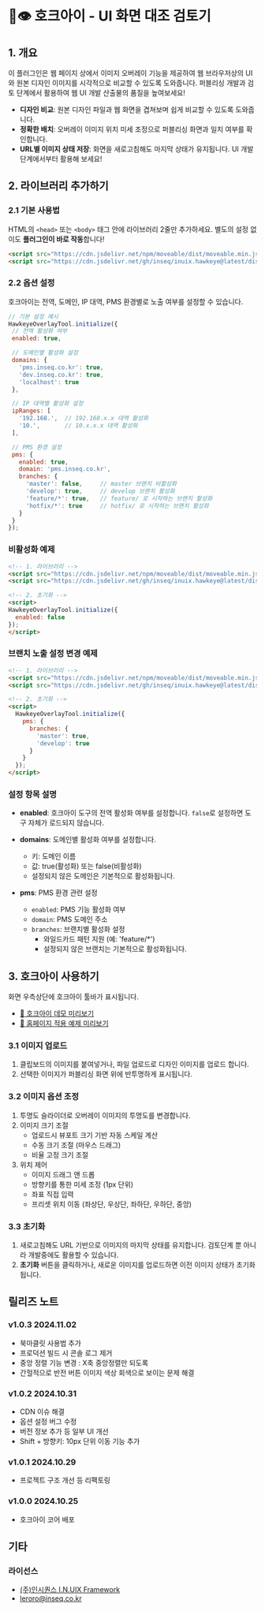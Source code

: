 # 🦅👁️ 호크아이 - UI 화면 대조 검토기

## 1. 개요

이 플러그인은 웹 페이지 상에서 이미지 오버레이 기능을 제공하여
웹 브라우저상의 UI와 원본 디자인 이미지를 시각적으로 비교할 수 있도록 도와줍니다.
퍼블리싱 개발과 검토 단계에서 활용하여 웹 UI 개발 산출물의 품질을 높여보세요!

- **디자인 비교**: 원본 디자인 파일과 웹 화면을 겹쳐보며 쉽게 비교할 수 있도록 도와줍니다.
- **정확한 배치**: 오버레이 이미지 위치 미세 조정으로 퍼블리싱 화면과 일치 여부를 확인합니다.
- **URL별 이미지 상태 저장**: 화면을 새로고침해도 마지막 상태가 유지됩니다. UI 개발 단계에서부터 활용해 보세요!

## 2. 라이브러리 추가하기

### 2.1 기본 사용법

HTML의 `<head>` 또는 `<body>` 태그 안에 라이브러리 2줄만 추가하세요.
별도의 설정 없이도 **플러그인이 바로 작동**합니다!

```html
<script src="https://cdn.jsdelivr.net/npm/moveable/dist/moveable.min.js"></script>
<script src="https://cdn.jsdelivr.net/gh/inseq/inuix.hawkeye@latest/dist/inuix.hawkeye.min.js"></script>
```

### 2.2 옵션 설정

호크아이는 전역, 도메인, IP 대역, PMS 환경별로 노출 여부를 설정할 수 있습니다.
```javascript
// 기본 설정 예시
HawkeyeOverlayTool.initialize({
 // 전역 활성화 여부
 enabled: true,

 // 도메인별 활성화 설정
 domains: {
   'pms.inseq.co.kr': true,
   'dev.inseq.co.kr': true,
   'localhost': true
 },

 // IP 대역별 활성화 설정
 ipRanges: [
   '192.168.',  // 192.168.x.x 대역 활성화
   '10.',       // 10.x.x.x 대역 활성화
 ],

 // PMS 환경 설정
 pms: {
   enabled: true,
   domain: 'pms.inseq.co.kr',
   branches: {
     'master': false,     // master 브랜치 비활성화
     'develop': true,     // develop 브랜치 활성화
     'feature/*': true,   // feature/ 로 시작하는 브랜치 활성화
     'hotfix/*': true     // hotfix/ 로 시작하는 브랜치 활성화
   }
 }
});
```

### 비활성화 예제
```html
<!-- 1. 라이브러리 -->
<script src="https://cdn.jsdelivr.net/npm/moveable/dist/moveable.min.js"></script>
<script src="https://cdn.jsdelivr.net/gh/inseq/inuix.hawkeye@latest/dist/inuix.hawkeye.min.js"></script>

<!-- 2. 초기화 -->
<script>
HawkeyeOverlayTool.initialize({
  enabled: false
});
</script>

```

### 브랜치 노출 설정 변경 예제
```html
<!-- 1. 라이브러리 -->
<script src="https://cdn.jsdelivr.net/npm/moveable/dist/moveable.min.js"></script>
<script src="https://cdn.jsdelivr.net/gh/inseq/inuix.hawkeye@latest/dist/inuix.hawkeye.min.js"></script>

<!-- 2. 초기화 -->
<script>
  HawkeyeOverlayTool.initialize({
    pms: {
      branches: {
        'master': true,
        'develop': true
      }
    }
  });
</script>
```

### 설정 항목 설명

- **enabled**: 호크아이 도구의 전역 활성화 여부를 설정합니다. `false`로 설정하면 도구 자체가 로드되지 않습니다.

- **domains**: 도메인별 활성화 여부를 설정합니다.
  - 키: 도메인 이름
  - 값: true(활성화) 또는 false(비활성화)
  - 설정되지 않은 도메인은 기본적으로 활성화됩니다.

- **pms**: PMS 환경 관련 설정
  - `enabled`: PMS 기능 활성화 여부
  - `domain`: PMS 도메인 주소
  - `branches`: 브랜치별 활성화 설정
    - 와일드카드 패턴 지원 (예: 'feature/*')
    - 설정되지 않은 브랜치는 기본적으로 활성화됩니다.

## 3. 호크아이 사용하기

화면 우측상단에 호크아이 툴바가 표시됩니다.
- [🔗 호크아이 데모 미리보기](http://pms.inseq.co.kr/inuix/hawkeye/files/master/index.html)
- [🔗 홈페이지 적용 예제 미리보기](http://pms.inseq.co.kr/inuix/hawkeye/files/master/demos/example1.html)

### 3.1 이미지 업로드

1. 클립보드의 이미지를 붙여넣거나, 파일 업로드로 디자인 이미지를 업로드 합니다.
2. 선택한 이미지가 퍼블리싱 화면 위에 반투명하게 표시됩니다.

### 3.2 이미지 옵션 조정

1. 투명도 슬라이더로 오버레이 이미지의 투명도를 변경합니다.
2. 이미지 크기 조절
   - 업로드시 뷰포트 크기 기반 자동 스케일 계산
   - 수동 크기 조절 (마우스 드래그)
   - 비율 고정 크기 조절
3. 위치 제어
   - 이미지 드래그 앤 드롭
   - 방향키를 통한 미세 조정 (1px 단위)
   - 좌표 직접 입력
   - 프리셋 위치 이동 (좌상단, 우상단, 좌하단, 우하단, 중앙)

### 3.3 초기화
1. 새로고침해도 URL 기반으로 이미지의 마지막 상태를 유지합니다. 
검토단계 뿐 아니라 개발중에도 활용할 수 있습니다.
2. **초기화** 버튼을 클릭하거나, 새로운 이미지를 업로드하면 이전 이미지 상태가 초기화 됩니다.


## 릴리즈 노트

### v1.0.3 2024.11.02
- 북마클릿 사용법 추가
- 프로덕션 빌드 시 콘솔 로그 제거
- 중앙 정렬 기능 변경 : X축 중앙정렬만 되도록
- 간헐적으로 반전 버튼 이미지 색상 회색으로 보이는 문제 해결

### v1.0.2 2024.10.31
- CDN 이슈 해결
- 옵션 설정 버그 수정
- 버전 정보 추가 등 일부 UI 개선
- Shift + 방향키: 10px 단위 이동 기능 추가

### v1.0.1 2024.10.29
- 프로젝트 구조 개선 등 리팩토링

### v1.0.0 2024.10.25
- 호크아이 코어 배포


## 기타

### 라이선스

- [(주)인시퀀스 I.N.UIX Framework](https://inseq.co.kr/ko/cntnts/i-26/web.do)
- leroro@inseq.co.kr
